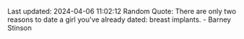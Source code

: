 Last updated: 2024-04-06 11:02:12
Random Quote: There are only two reasons to date a girl you've already dated: breast implants. - Barney Stinson